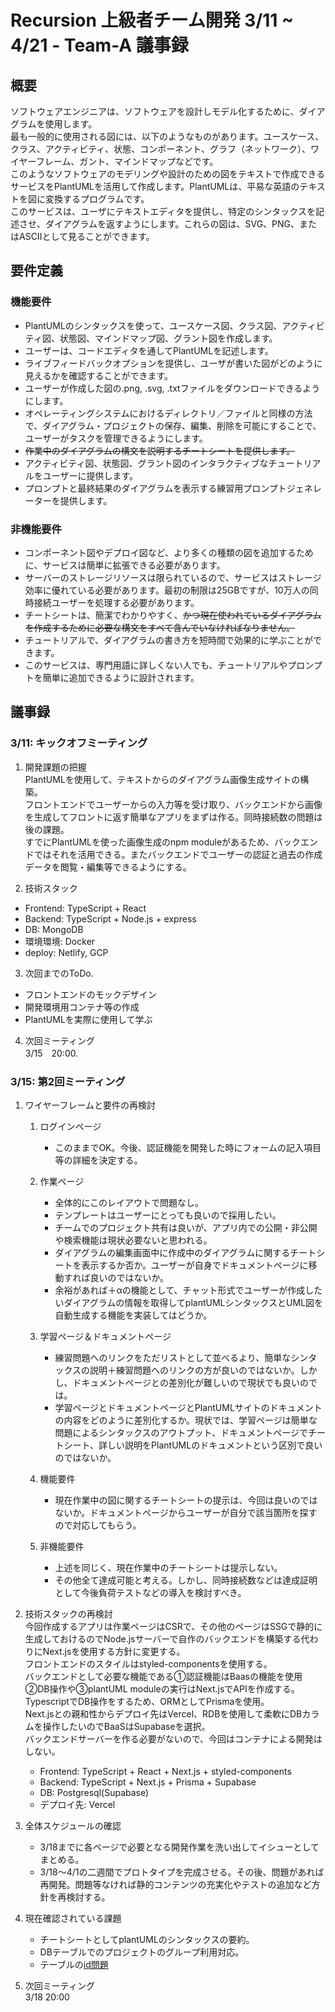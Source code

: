 # Recursion 上級者チーム開発 3/11 ~ 4/21 - Team-A 議事録
## 概要
ソフトウェアエンジニアは、ソフトウェアを設計しモデル化するために、ダイアグラムを使用します。  
最も一般的に使用される図には、以下のようなものがあります。ユースケース、クラス、アクティビティ、状態、コンポーネント、グラフ（ネットワーク）、ワイヤーフレーム、ガント、マインドマップなどです。  
このようなソフトウェアのモデリングや設計のための図をテキストで作成できるサービスをPlantUMLを活用して作成します。PlantUMLは、平易な英語のテキストを図に変換するプログラムです。   
このサービスは、ユーザにテキストエディタを提供し、特定のシンタックスを記述させ、ダイアグラムを返すようにします。これらの図は、SVG、PNG、またはASCIIとして見ることができます。  

## 要件定義
### 機能要件
+ PlantUMLのシンタックスを使って、ユースケース図、クラス図、アクティビティ図、状態図、マインドマップ図、グラント図を作成します。
+ ユーザーは、コードエディタを通してPlantUMLを記述します。
+ ライブフィードバックオプションを提供し、ユーザが書いた図がどのように見えるかを確認することができます。
+ ユーザーが作成した図の.png, .svg, .txtファイルをダウンロードできるようにします。
+ オペレーティングシステムにおけるディレクトリ／ファイルと同様の方法で、ダイアグラム・プロジェクトの保存、編集、削除を可能にすることで、ユーザーがタスクを管理できるようにします。
+ ~~作業中のダイアグラムの構文を説明するチートシートを提供します。~~
+ アクティビティ図、状態図、グラント図のインタラクティブなチュートリアルをユーザーに提供します。
+ プロンプトと最終結果のダイアグラムを表示する練習用プロンプトジェネレーターを提供します。

### 非機能要件
+ コンポーネント図やデプロイ図など、より多くの種類の図を追加するために、サービスは簡単に拡張できる必要があります。
+ サーバーのストレージリソースは限られているので、サービスはストレージ効率に優れている必要があります。最初の制限は25GBですが、10万人の同時接続ユーザーを処理する必要があります。
+ チートシートは、簡潔でわかりやすく、~~かつ現在使われているダイアグラムを作成するために必要な構文をすべて含んでいなければなりません。~~
+ チュートリアルで、ダイアグラムの書き方を短時間で効果的に学ぶことができます。
+ このサービスは、専門用語に詳しくない人でも、チュートリアルやプロンプトを簡単に追加できるように設計されます。

## 議事録
### 3/11: キックオフミーティング
1. 開発課題の把握    
PlantUMLを使用して、テキストからのダイアグラム画像生成サイトの構築。   
フロントエンドでユーザーからの入力等を受け取り、バックエンドから画像を生成してフロントに返す簡単なアプリをまずは作る。同時接続数の問題は後の課題。   
すでにPlantUMLを使った画像生成のnpm moduleがあるため、バックエンドではそれを活用できる。またバックエンドでユーザーの認証と過去の作成データを閲覧・編集等できるようにする。

2. 技術スタック   
- Frontend: TypeScript + React
- Backend: TypeScript + Node.js + express
- DB: MongoDB
- 環境環境: Docker
- deploy: Netlify, GCP  

3. 次回までのToDo. 
- フロントエンドのモックデザイン
- 開発環境用コンテナ等の作成
- PlantUMLを実際に使用して学ぶ

4. 次回ミーティング     
3/15　20:00. 

### 3/15: 第2回ミーティング
1. ワイヤーフレームと要件の再検討    
    1. ログインページ　　  
        - このままでOK。今後、認証機能を開発した時にフォームの記入項目等の詳細を決定する。        
    2. 作業ページ    
        - 全体的にこのレイアウトで問題なし。    
        - テンプレートはユーザーにとっても良いので採用したい。    
        - チームでのプロジェクト共有は良いが、アプリ内での公開・非公開や検索機能は現状必要ないと思われる。   
        - ダイアグラムの編集画面中に作成中のダイアグラムに関するチートシートを表示するか否か。ユーザーが自身でドキュメントページに移動すれば良いのではないか。    
        - 余裕があれば＋αの機能として、チャット形式でユーザーが作成したいダイアグラムの情報を取得してplantUMLシンタックスとUML図を自動生成する機能を実装してはどうか。　　　　
    3. 学習ページ＆ドキュメントページ   
        - 練習問題へのリンクをただリストとして並べるより、簡単なシンタックスの説明＋練習問題へのリンクの方が良いのではないか。しかし、ドキュメントページとの差別化が難しいので現状でも良いのでは。   
        - 学習ページとドキュメントページとPlantUMLサイトのドキュメントの内容をどのように差別化するか。現状では、学習ページは簡単な問題によるシンタックスのアウトプット、ドキュメントページでチートシート、詳しい説明をPlantUMLのドキュメントという区別で良いのではないか。    
    4. 機能要件   
        - 現在作業中の図に関するチートシートの提示は、今回は良いのではないか。ドキュメントページからユーザーが自分で該当箇所を探すので対応してもらう。
        
    5. 非機能要件    
        - 上述を同じく、現在作業中のチートシートは提示しない。
        - その他全て達成可能と考える。しかし、同時接続数などは達成証明として今後負荷テストなどの導入を検討すべき。

2. 技術スタックの再検討   
    今回作成するアプリは作業ページはCSRで、その他のページはSSGで静的に生成しておけるのでNode.jsサーバーで自作のバックエンドを構築する代わりにNext.jsを使用する方針に変更する。   
    フロントエンドのスタイルはstyled-componentsを使用する。    
    バックエンドとして必要な機能である①認証機能はBaasの機能を使用　②DB操作や③plantUML moduleの実行はNext.jsでAPIを作成する。    
    TypescriptでDB操作をするため、ORMとしてPrismaを使用。     
    Next.jsとの親和性からデプロイ先はVercel、RDBを使用して柔軟にDBカラムを操作したいのでBaaSはSupabaseを選択。    
    バックエンドサーバーを作る必要がないので、今回はコンテナによる開発はしない。    
    - Frontend: TypeScript + React + Next.js + styled-components    
    - Backend: TypeScript + Next.js + Prisma + Supabase   
    - DB: Postgresql(Supabase)    
    - デプロイ先: Vercel   
3. 全体スケジュールの確認    
    - 3/18までに各ページで必要となる開発作業を洗い出してイシューとしてまとめる。   
    - 3/18〜4/1の二週間でプロトタイプを完成させる。その後、問題があれば再開発。問題等なければ静的コンテンツの充実化やテストの追加など方針を再検討する。    
4. 現在確認されている課題   
    - チートシートとしてplantUMLのシンタックスの要約。    
    - DBテーブルでのプロジェクトのグループ利用対応。    
    - テーブルの[id問題](https://docs.google.com/document/d/1q54M_LNUYPhSW8KSKEQkl5MHwzAHUcLvj6VMIe26XXU/edit?usp=sharing)   
5. 次回ミーティング   
3/18 20:00    


